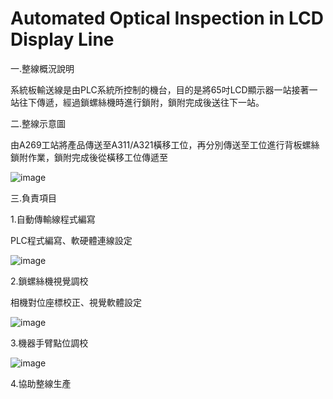 # Automated Optical Inspection in LCD Display Line
一.整線概況說明

系統板輸送線是由PLC系統所控制的機台，目的是將65吋LCD顯示器一站接著一站往下傳遞，經過鎖螺絲機時進行鎖附，鎖附完成後送往下一站。

二.整線示意圖

由A269工站將產品傳送至A311/A321橫移工位，再分別傳送至工位進行背板螺絲鎖附作業，鎖附完成後從橫移工位傳遞至

![image](https://github.com/tddwso/Automation-Line/blob/main/%E6%95%B4%E7%B7%9A.PNG)

三.負責項目

1.自動傳輸線程式編寫

PLC程式編寫、軟硬體連線設定

![image](https://github.com/tddwso/Automation-Line/blob/main/PLC1.PNG)

2.鎖螺絲機視覺調校

相機對位座標校正、視覺軟體設定

![image](https://github.com/tddwso/Automation-Line/blob/main/%E9%8E%96%E8%9E%BA%E7%B5%B2%E6%A9%9F.PNG)

3.機器手臂點位調校

![image](https://github.com/tddwso/Automation-Line/blob/main/Robot1.jpg)

4.協助整線生產

